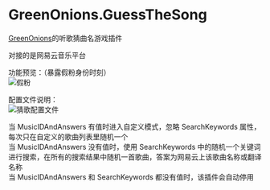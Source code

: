 # GreenOnions.GuessTheSong
[GreenOnions](https://github.com/Alex1911-Jiang/GreenOnions)的听歌猜曲名游戏插件

对接的是网易云音乐平台

功能预览：（暴露假粉身份时刻）<br>
![假粉](https://user-images.githubusercontent.com/50268952/203346042-8c90e8b2-e2c1-4b40-bd89-a42e2d1c5976.jpg)

配置文件说明：<br>
![猜歌配置文件](https://user-images.githubusercontent.com/50268952/203346052-da3449b7-8739-45df-bc02-6c5155b9f4dc.jpg)

当 MusicIDAndAnswers 有值时进入自定义模式，忽略 SearchKeywords 属性，每次只在自定义的歌曲列表里随机一个<br>
当 MusicIDAndAnswers 没有值时，使用 SearchKeywords 中的随机一个关键词进行搜索，在所有的搜索结果中随机一首歌曲，答案为网易云上该歌曲名称或翻译名称<br>
当 MusicIDAndAnswers 和 SearchKeywords 都没有值时，该插件会自动停用<br>
